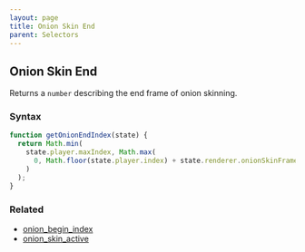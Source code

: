```yaml
---
layout: page
title: Onion Skin End
parent: Selectors
---
```


## Onion Skin End

Returns a `number` describing the end frame of onion skinning.

### Syntax

```js
function getOnionEndIndex(state) {
  return Math.min(
    state.player.maxIndex, Math.max(
      0, Math.floor(state.player.index) + state.renderer.onionSkinFramesAfter
    )
  );
}
```

### Related

- [onion_begin_index](./onion_begin_index.md)
- [onion_skin_active](./onion_skin_active.md)
